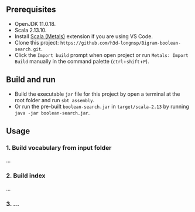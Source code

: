 ## Prerequisites
- OpenJDK 11.0.18.
- Scala 2.13.10.
- Install [Scala (Metals)](https://marketplace.visualstudio.com/items?itemName=scalameta.metals) extension if you are using VS Code.
- Clone this project: `https://github.com/h3d-longnsp/Bigram-boolean-search.git`.
- Click the `Import build` prompt when open project or run `Metals: Import Build` manually in the command palette (`ctrl`+`shift`+`P`).

## Build and run
- Build the executable `jar` file for this project by open a terminal at the root folder and run `sbt assembly`.
- Or run the pre-built `boolean-search.jar` in `target/scala-2.13` by running `java -jar boolean-search.jar`.

## Usage

### 1. Build vocabulary from input folder
...

### 2. Build index
...

### 3. ...